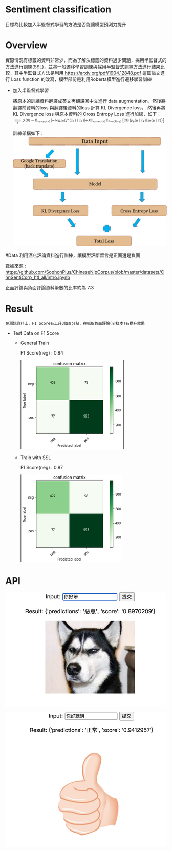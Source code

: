 # Sentiment classification 
  目標為比較加入半監督式學習的方法是否能讓模型預測力提升

# Overview
實際情況有標籤的資料非常少，而為了解決標籤的資料過少問題，採用半監督式的方法進行訓練(SSL)，並將一般遷移學習訓練與採用半監督式訓練方法進行結果比較，其中半監督式方法是利用
https://arxiv.org/pdf/1904.12848.pdf 這篇論文進行 Loss function 的改寫，模型部份是利用Roberta模型進行遷移學習訓練
* 加入半監督式學習
    
    將原本的訓練資料翻譯成英文再翻譯回中文進行 data augmentation，然後將翻譯前資料的loss 與翻譯後資料的loss 計算 KL Divergence loss，
    然後再將KL Divergence loss 與原本資料的 Cross Entropy Loss 進行加總，如下：
![image](https://github.com/ChingHuanChiu/sensitive/blob/master/img/%E6%88%AA%E5%9C%96%202021-09-05%20%E4%B8%8B%E5%8D%886.33.09.png)

    訓練架構如下：
![image](https://github.com/ChingHuanChiu/sensitive/blob/master/img/structure.jpeg)

#Data
利用酒店評論資料進行訓練，讓模型評斷留言是正面還是負面

數據來源 : https://github.com/SophonPlus/ChineseNlpCorpus/blob/master/datasets/ChnSentiCorp_htl_all/intro.ipynb

正面評論與負面評論資料筆數的比率約為 7:3
# Result
    在測試資料上，F1 Score有上升3個百分點，在抓取負面評論(少樣本)有提升效果
   
   * Test Data on F1 Score
     * General Train 
       
       F1 Score(neg) : 0.84
       
       ![image](https://github.com/ChingHuanChiu/sensitive/blob/master/img/roberta.png)
     * Train with SSL
        
       F1 Score(neg) : 0.87
       
       ![image](https://github.com/ChingHuanChiu/sensitive/blob/master/img/roberta_with_back_translate.png)

# API
  ![image](https://github.com/ChingHuanChiu/sensitive/blob/master/img/bad.png)


  ![image](https://github.com/ChingHuanChiu/sensitive/blob/master/img/normal.png)



